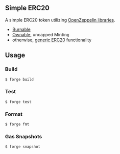 ## Simple ERC20

A simple ERC20 token utilizing [OpenZeppelin libraries](https://github.com/OpenZeppelin/openzeppelin-contracts). 

- [Burnable](https://github.com/OpenZeppelin/openzeppelin-contracts/blob/master/contracts/token/ERC20/extensions/ERC20Burnable.sol)
- [Ownable](https://github.com/OpenZeppelin/openzeppelin-contracts/blob/master/contracts/access/Ownable.sol), uncapped Minting 
- otherwise, [generic ERC20](https://github.com/OpenZeppelin/openzeppelin-contracts/blob/master/contracts/token/ERC20/ERC20.sol) functionality

## Usage

### Build

```shell
$ forge build
```

### Test

```shell
$ forge test
```

### Format

```shell
$ forge fmt
```

### Gas Snapshots

```shell
$ forge snapshot
```